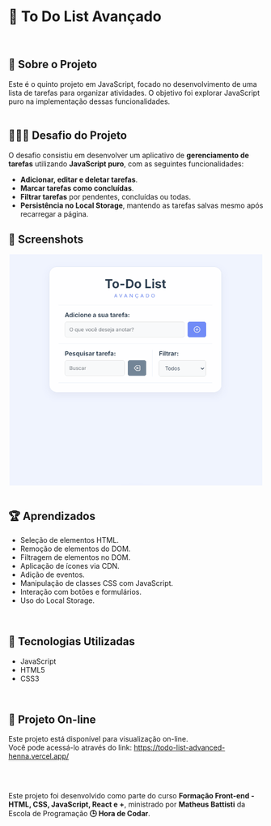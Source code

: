 # 📝 To Do List Avançado

<br />

<div>
    <h2>🎯 Sobre o Projeto</h2>
    Este é o quinto projeto em JavaScript, focado no desenvolvimento de uma lista de tarefas para organizar atividades. O objetivo foi explorar JavaScript puro na implementação dessas funcionalidades.
</div>

<br />

## 👨🏾‍💻 Desafio do Projeto
 
<p>O desafio consistiu em desenvolver um aplicativo de <strong>gerenciamento de tarefas</strong> utilizando <strong>JavaScript puro</strong>, com as seguintes funcionalidades:</p>
<ul>
  <li><strong>Adicionar, editar e deletar tarefas</strong>.</li>
  <li><strong>Marcar tarefas como concluídas</strong>.</li>
  <li><strong>Filtrar tarefas</strong> por pendentes, concluídas ou todas.</li>
  <li><strong>Persistência no Local Storage</strong>, mantendo as tarefas salvas mesmo após recarregar a página.</li>
</ul>


## 📸 Screenshots
<div style="display: flex; justify-content: center; align-items: center">
    <img src="./img/screen-movie.gif" alt="Captura de tela" style="width: 500px; height: auto;">
</div>

<br />

## 🏆 Aprendizados 

- Seleção de elementos HTML.
- Remoção de elementos do DOM.
- Filtragem de elementos no DOM.
- Aplicação de ícones via CDN.
- Adição de eventos.
- Manipulação de classes CSS com JavaScript.
- Interação com botões e formulários.
- Uso do Local Storage.


<br />

## 🚀 Tecnologias Utilizadas

- JavaScript
- HTML5
- CSS3

<br />

## 🔗 Projeto On-line
Este projeto está disponível para visualização on-line. <br />
Você pode acessá-lo através do link: https://todo-list-advanced-henna.vercel.app/

<br />

##

<div>
    Este projeto foi desenvolvido como parte do curso <strong>Formação Front-end - HTML, CSS, JavaScript, React e +</strong>, ministrado por <strong>Matheus Battisti</strong> da Escola de Programação <strong>🕒 Hora de Codar</strong>.
</div>
